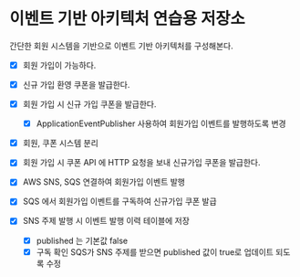 # 이벤트 기반 아키텍처 연습용 저장소

간단한 회원 시스템을 기반으로 이벤트 기반 아키텍처를 구성해본다.

* [x] 회원 가입이 가능하다.
* [x] 신규 가입 환영 쿠폰을 발급한다.
* [x] 회원 가입 시 신규 가입 쿠폰을 발급한다.
  * [x] ApplicationEventPublisher 사용하여 회원가입 이벤트를 발행하도록 변경

* [x] 회원, 쿠폰 시스템 분리
* [x] 회원 가입 시 쿠폰 API 에 HTTP 요청을 보내 신규가입 쿠폰을 발급한다.

* [x] AWS SNS, SQS 연결하여 회원가입 이벤트 발행
* [x] SQS 에서 회원가입 이벤트를 구독하여 신규가입 쿠폰 발급

* [x] SNS 주제 발행 시 이벤트 발행 이력 테이블에 저장
  * [x] published 는 기본값 false
  * [x] 구독 확인 SQS가 SNS 주제를 받으면 published 값이 true로 업데이트 되도록 수정 